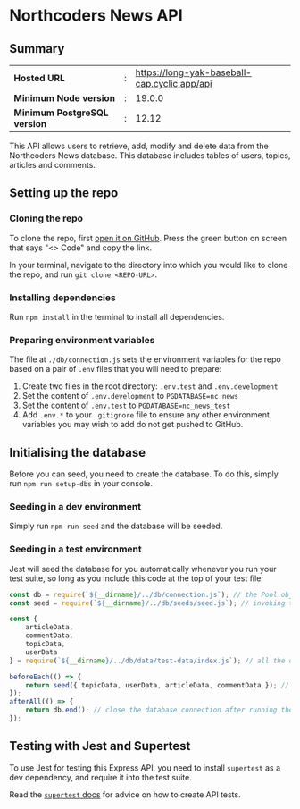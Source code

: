 # Northcoders News API

## Summary

||||
|-|-|-|
| **Hosted URL** |:| https://long-yak-baseball-cap.cyclic.app/api |
| **Minimum Node version** |:| 19.0.0 |
| **Minimum PostgreSQL version** |:| 12.12 |

This API allows users to retrieve, add, modify and delete data from the Northcoders News database. This database includes tables of users, topics, articles and comments.

## Setting up the repo

### Cloning the repo

To clone the repo, first [open it on GitHub](github.com/a1v0/be-nc-news/). Press the green button on screen that says "<> Code" and copy the link.

In your terminal, navigate to the directory into which you would like to clone the repo, and run `git clone <REPO-URL>`.

### Installing dependencies

Run `npm install` in the terminal to install all dependencies.

### Preparing environment variables

The file at `./db/connection.js` sets the environment variables for the repo based on a pair of `.env` files that you will need to prepare:

1. Create two files in the root directory: `.env.test` and `.env.development`
1. Set the content of `.env.development` to `PGDATABASE=nc_news`
1. Set the content of `.env.test` to `PGDATABASE=nc_news_test`
1. Add `.env.*` to your `.gitignore` file to ensure any other environment variables you may wish to add do not get pushed to GitHub.

## Initialising the database

Before you can seed, you need to create the database. To do this, simply run `npm run setup-dbs` in your console.

### Seeding in a dev environment

Simply run `npm run seed` and the database will be seeded.

### Seeding in a test environment

Jest will seed the database for you automatically whenever you run your test suite, so long as you include this code at the top of your test file:

```js
const db = require(`${__dirname}/../db/connection.js`); // the Pool object
const seed = require(`${__dirname}/../db/seeds/seed.js`); // invoking this seeds the database

const {
    articleData,
    commentData,
    topicData,
    userData
} = require(`${__dirname}/../db/data/test-data/index.js`); // all the data files

beforeEach(() => {
    return seed({ topicData, userData, articleData, commentData }); // re-seed the database before each test
});
afterAll(() => {
    return db.end(); // close the database connection after running the test suite
});
```

## Testing with Jest and Supertest

To use Jest for testing this Express API, you need to install `supertest` as a dev dependency, and require it into the test suite.

Read the [`supertest` docs](https://www.npmjs.com/package/supertest) for advice on how to create API tests.
